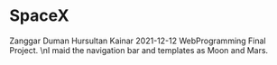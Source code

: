 # SpaceX
Zanggar Duman Hursultan Kainar 2021-12-12 WebProgramming Final Project.
\nI maid the navigation bar and templates as Moon and Mars.
